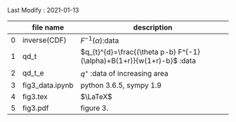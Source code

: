 Last Modify : 2021-01-13

|      | file name       | description                                                  |
| ---- | --------------- | ------------------------------------------------------------ |
| 0    | inverse(CDF)    | $F^{-1}(\alpha)$:data                                        |
| 1    | qd_t            | $q_{t}^{d}=\frac{(\theta p-b) F^{-1}(\alpha)+B(1+r)}{w(1+r)-b}$ :data |
| 2    | qd_t_e          | $q^{\star}$ :data of  increasing area                        |
| 3    | fig3_data.ipynb | python 3.6.5, sympy 1.9                                      |
| 4    | fig3.tex        | $\LaTeX$                                                     |
| 5    | fig3.pdf        | figure 3.                                                    |

